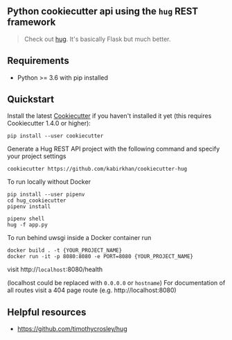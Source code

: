 ## Python cookiecutter api using the `hug` REST framework

> Check out [hug](http://www.hug.rest/). It's basically Flask but much better.

## Requirements
- Python >= 3.6 with pip installed

## Quickstart
Install the latest [Cookiecutter](https://github.com/audreyr/cookiecutter) if you haven't installed it yet (this requires Cookiecutter 1.4.0 or higher):
```
pip install --user cookiecutter
```

Generate a Hug REST API project with the following command and specify your project settings
```
cookiecutter https://github.com/kabirkhan/cookiecutter-hug
```

To run locally without Docker
```
pip install --user pipenv
cd hug_cookiecutter
pipenv install

pipenv shell
hug -f app.py
```

To run behind uwsgi inside a Docker container run
```
docker build . -t {YOUR_PROJECT_NAME}
docker run -it -p 8080:8080 -e PORT=8080 {YOUR_PROJECT_NAME}
```

visit http://`localhost`:8080/health

(localhost could be replaced with `0.0.0.0` or `hostname`)
For documentation of all routes visit a 404 page route (e.g. http://localhost:8080)

## Helpful resources

- https://github.com/timothycrosley/hug